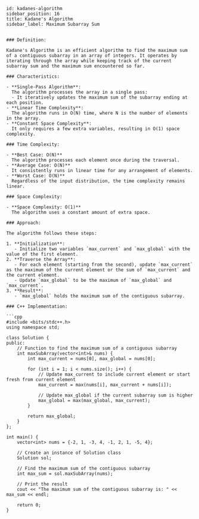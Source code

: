```
id: kadanes-algorithm
sidebar_position: 16
title: Kadane's Algorithm
sidebar_label: Maximum Subarray Sum


### Definition:

Kadane's Algorithm is an efficient algorithm to find the maximum sum of a contiguous subarray in an array of integers. It operates by iterating through the array while keeping track of the current subarray sum and the maximum sum encountered so far.

### Characteristics:

- **Single-Pass Algorithm**:  
  The algorithm processes the array in a single pass:
  - It iteratively updates the maximum sum of the subarray ending at each position.
- **Linear Time Complexity**:  
  The algorithm runs in O(N) time, where N is the number of elements in the array.
- **Constant Space Complexity**:  
  It only requires a few extra variables, resulting in O(1) space complexity.

### Time Complexity:

- **Best Case: O(N)**  
  The algorithm processes each element once during the traversal.
- **Average Case: O(N)**  
  It consistently runs in linear time for any arrangement of elements.
- **Worst Case: O(N)**  
  Regardless of the input distribution, the time complexity remains linear.

### Space Complexity:

- **Space Complexity: O(1)**  
  The algorithm uses a constant amount of extra space.

### Approach:

The algorithm follows these steps:

1. **Initialization**:
   - Initialize two variables `max_current` and `max_global` with the value of the first element.
2. **Traverse the Array**:
   - For each element (starting from the second), update `max_current` as the maximum of the current element or the sum of `max_current` and the current element.
   - Update `max_global` to be the maximum of `max_global` and `max_current`.
3. **Result**:
   - `max_global` holds the maximum sum of the contiguous subarray.

### C++ Implementation:

```cpp
#include <bits/stdc++.h>
using namespace std;

class Solution {
public:
    // Function to find the maximum sum of a contiguous subarray
    int maxSubArray(vector<int>& nums) {
        int max_current = nums[0], max_global = nums[0];

        for (int i = 1; i < nums.size(); i++) {
            // Update max_current to include current element or start fresh from current element
            max_current = max(nums[i], max_current + nums[i]);

            // Update max_global if the current subarray sum is higher
            max_global = max(max_global, max_current);
        }

        return max_global;
    }
};

int main() {
    vector<int> nums = {-2, 1, -3, 4, -1, 2, 1, -5, 4};

    // Create an instance of Solution class
    Solution sol;

    // Find the maximum sum of the contiguous subarray
    int max_sum = sol.maxSubArray(nums);

    // Print the result
    cout << "The maximum sum of the contiguous subarray is: " << max_sum << endl;

    return 0;
}
```
